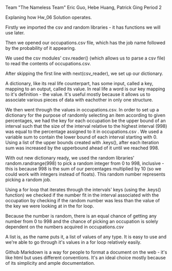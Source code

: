 Team "The Nameless Team" Eric Guo, Hebe Huang, Patrick Ging Period 2

Explaning how Hw_06 Solution operates. 

Firstly we imported the csv and random libraries - it has functions we will use later. 

Then we opened our occupations.csv file, which has the job name followed by the probability of it appearing.

We used the csv modules' csv.reader() (which allows us to parse a csv file) to read the contents of occupations.csv.

After skipping the first line with next(csv_reader), we set up our dictionary.

A dictionary, like its real life counterpart, has some input, called a key, mapping to an output, called its value. In real life a word is our key mapping to it's definition - the value. It's useful mostly because it allows us to associate various pieces of data with eachother in only one structure. 

We then went through the values in occupations.csv. In order to set up a dictionary for the purpose of randomly selecting an item according to given percentages, we had the key for each occupation be the upper bound of an interval such that the size of the interval relative to the highest interval (998) was equal to the percentage assigned to it in occupations.csv . We used a variable sum to contain the lower bound of each interval starting with 0. Using a list of the upper bounds created with .keys(), after each iteration sum was increased by the upperbound ahead of it until we reached 998.

With out new dictionary ready, we used the random libraries' random.randrange(998) to pick a random integer from 0 to 998, inclusive - this is because 998 is the sum of our percentages multiplied by 10 (so we could work with integers instead of floats). This random number represents picking a random job.

Using a for loop that iterates through the intervals' keys (using the .keys() function) we checked if the number fit in the interval associated with the occupation by checking if the random number was less than the value of the key we were looking at in the for loop. 

Because the number is random, there is an equal chance of getting any number from 0 to 998 and the chance of picking an occupation is solely dependent on the numbers acquired in occupations.csv

A list is, as the name puts it, a list of values of any type. It is easy to use and we're able to go through it's values in a for loop relatively easily.

Github Markdown is a way for people to format a document on the web - it's like html but uses different conventions. It's an ideal choice mostly because of its simplicity and ample documentation.

